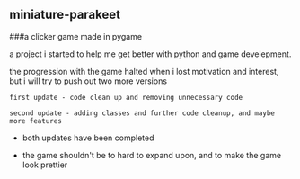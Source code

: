 ## miniature-parakeet
###a clicker game made in pygame

a project i started to help me get better with python and game develepment.

the progression with the game halted when i lost motivation and interest, but i will try to push out two more versions

```first update - code clean up and removing unnecessary code```

```second update - adding classes and further code cleanup, and maybe more features```

- both updates have been completed
 
- the game shouldn't be to hard to expand upon, and to make the game look prettier
